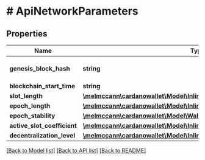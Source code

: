 # # ApiNetworkParameters

## Properties

Name | Type | Description | Notes
------------ | ------------- | ------------- | -------------
**genesis_block_hash** | **string** | The hash of genesis block | 
**blockchain_start_time** | **string** |  | 
**slot_length** | [**\melmccann\cardanowallet\Model\InlineResponse2009SlotLength**](InlineResponse2009SlotLength.md) |  | 
**epoch_length** | [**\melmccann\cardanowallet\Model\InlineResponse2009EpochLength**](InlineResponse2009EpochLength.md) |  | 
**epoch_stability** | [**\melmccann\cardanowallet\Model\WalletsTipHeight**](WalletsTipHeight.md) |  | 
**active_slot_coefficient** | [**\melmccann\cardanowallet\Model\InlineResponse2009ActiveSlotCoefficient**](InlineResponse2009ActiveSlotCoefficient.md) |  | 
**decentralization_level** | [**\melmccann\cardanowallet\Model\InlineResponse2009ActiveSlotCoefficient**](InlineResponse2009ActiveSlotCoefficient.md) |  | 

[[Back to Model list]](../../README.md#documentation-for-models) [[Back to API list]](../../README.md#documentation-for-api-endpoints) [[Back to README]](../../README.md)


